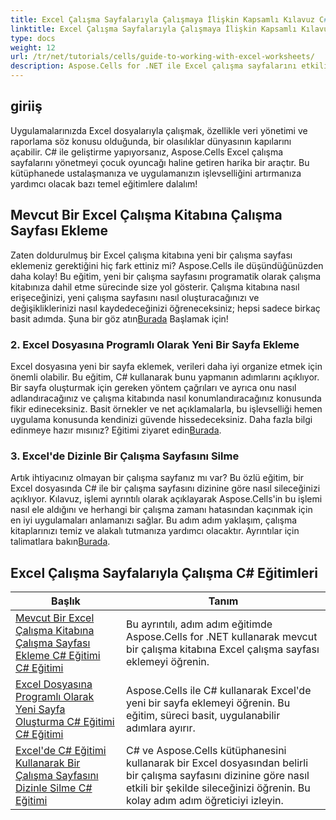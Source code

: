 ```yaml
---
title: Excel Çalışma Sayfalarıyla Çalışmaya İlişkin Kapsamlı Kılavuz C# Eğitimleri
linktitle: Excel Çalışma Sayfalarıyla Çalışmaya İlişkin Kapsamlı Kılavuz C# Eğitimleri
type: docs
weight: 12
url: /tr/net/tutorials/cells/guide-to-working-with-excel-worksheets/
description: Aspose.Cells for .NET ile Excel çalışma sayfalarını etkili bir şekilde yönetmeye yönelik, C# geliştiricilerine özel kapsamlı eğitimleri keşfedin.
---
```

## giriiş

Uygulamalarınızda Excel dosyalarıyla çalışmak, özellikle veri yönetimi ve raporlama söz konusu olduğunda, bir olasılıklar dünyasının kapılarını açabilir. C# ile geliştirme yapıyorsanız, Aspose.Cells Excel çalışma sayfalarını yönetmeyi çocuk oyuncağı haline getiren harika bir araçtır. Bu kütüphanede ustalaşmanıza ve uygulamanızın işlevselliğini artırmanıza yardımcı olacak bazı temel eğitimlere dalalım!

## Mevcut Bir Excel Çalışma Kitabına Çalışma Sayfası Ekleme  
Zaten doldurulmuş bir Excel çalışma kitabına yeni bir çalışma sayfası eklemeniz gerektiğini hiç fark ettiniz mi? Aspose.Cells ile düşündüğünüzden daha kolay! Bu eğitim, yeni bir çalışma sayfasını programatik olarak çalışma kitabınıza dahil etme sürecinde size yol gösterir. Çalışma kitabına nasıl erişeceğinizi, yeni çalışma sayfasını nasıl oluşturacağınızı ve değişikliklerinizi nasıl kaydedeceğinizi öğreneceksiniz; hepsi sadece birkaç basit adımda. Şuna bir göz atın[Burada](./adding-worksheet-to-existing-excel-workbook-csharp-tutorial/) Başlamak için!

### 2. Excel Dosyasına Programlı Olarak Yeni Bir Sayfa Ekleme  
 Excel dosyasına yeni bir sayfa eklemek, verileri daha iyi organize etmek için önemli olabilir. Bu eğitim, C# kullanarak bunu yapmanın adımlarını açıklıyor. Bir sayfa oluşturmak için gereken yöntem çağrıları ve ayrıca onu nasıl adlandıracağınız ve çalışma kitabında nasıl konumlandıracağınız konusunda fikir edineceksiniz. Basit örnekler ve net açıklamalarla, bu işlevselliği hemen uygulama konusunda kendinizi güvende hissedeceksiniz. Daha fazla bilgi edinmeye hazır mısınız? Eğitimi ziyaret edin[Burada](./add-new-sheet-to-excel-file-csharp-tutorial/).

### 3. Excel'de Dizinle Bir Çalışma Sayfasını Silme  
Artık ihtiyacınız olmayan bir çalışma sayfanız mı var? Bu özlü eğitim, bir Excel dosyasında C# ile bir çalışma sayfasını dizinine göre nasıl sileceğinizi açıklıyor. Kılavuz, işlemi ayrıntılı olarak açıklayarak Aspose.Cells'in bu işlemi nasıl ele aldığını ve herhangi bir çalışma zamanı hatasından kaçınmak için en iyi uygulamaları anlamanızı sağlar. Bu adım adım yaklaşım, çalışma kitaplarınızı temiz ve alakalı tutmanıza yardımcı olacaktır. Ayrıntılar için talimatlara bakın[Burada](./delete-worksheet-by-index-excel-csharp-tutorial/).

## Excel Çalışma Sayfalarıyla Çalışma C# Eğitimleri
| Başlık | Tanım |
| --- | --- | 
| [Mevcut Bir Excel Çalışma Kitabına Çalışma Sayfası Ekleme C# Eğitimi C# Eğitimi](./adding-worksheet-to-existing-excel-workbook-csharp-tutorial/) | Bu ayrıntılı, adım adım eğitimde Aspose.Cells for .NET kullanarak mevcut bir çalışma kitabına Excel çalışma sayfası eklemeyi öğrenin. |  
| [Excel Dosyasına Programlı Olarak Yeni Sayfa Oluşturma C# Eğitimi C# Eğitimi](./add-new-sheet-to-excel-file-csharp-tutorial/) | Aspose.Cells ile C# kullanarak Excel'de yeni bir sayfa eklemeyi öğrenin. Bu eğitim, süreci basit, uygulanabilir adımlara ayırır. |  
| [Excel'de C# Eğitimi Kullanarak Bir Çalışma Sayfasını Dizinle Silme C# Eğitimi](./delete-worksheet-by-index-excel-csharp-tutorial/) | C# ve Aspose.Cells kütüphanesini kullanarak bir Excel dosyasından belirli bir çalışma sayfasını dizinine göre nasıl etkili bir şekilde sileceğinizi öğrenin. Bu kolay adım adım öğreticiyi izleyin. |  